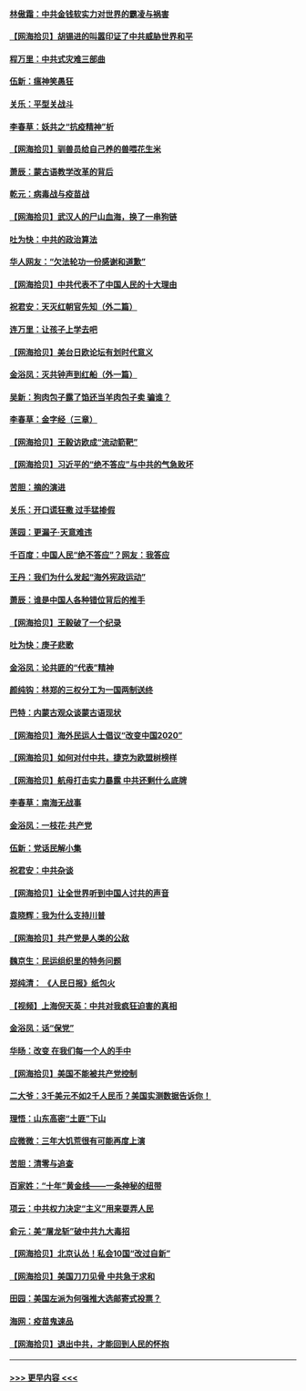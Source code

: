 #### [林傲霜：中共金钱软实力对世界的霸凌与祸害](../pages/nsc993/n12397515.md?t=09121251) 
#### [【网海拾贝】胡锡进的叫嚣印证了中共威胁世界和平](../pages/nsc993/n12397455.md?t=09121251) 
#### [程万里：中共式灾难三部曲](../pages/nsc993/n12397106.md?t=09121251) 
#### [伍新：瘟神笑愚狂](../pages/nsc993/n12397052.md?t=09121251) 
#### [关乐：平型关战斗](../pages/nsc993/n12395387.md?t=09121251) 
#### [李春草：妖共之“抗疫精神”析](../pages/nsc993/n12395240.md?t=09121251) 
#### [【网海拾贝】驯兽员给自己养的兽喂花生米](../pages/nsc993/n12393919.md?t=09121251) 
#### [萧辰：蒙古语教学改革的背后](../pages/nsc993/n12393677.md?t=09121251) 
#### [乾元：病毒战与疫苗战](../pages/nsc993/n12393107.md?t=09121251) 
#### [【网海拾贝】武汉人的尸山血海，换了一串狗链](../pages/nsc993/n12393043.md?t=09121251) 
#### [吐为快：中共的政治算法](../pages/nsc993/n12390506.md?t=09121251) 
#### [华人网友：“欠法轮功一份感谢和道歉”](../pages/nsc993/n12390098.md?t=09121251) 
#### [【网海拾贝】中共代表不了中国人民的十大理由](../pages/nsc993/n12388155.md?t=09121251) 
#### [祝君安：天灭红朝官先知（外二篇）](../pages/nsc993/n12387957.md?t=09121251) 
#### [连万里：让孩子上学去吧](../pages/nsc993/n12385309.md?t=09121251) 
#### [【网海拾贝】美台日欧论坛有划时代意义](../pages/nsc993/n12385232.md?t=09121251) 
#### [金浴凤：灭共钟声到红船（外一篇）](../pages/nsc993/n12385154.md?t=09121251) 
#### [吴新：狗肉包子露了馅还当羊肉包子卖 骗谁？](../pages/nsc993/n12385133.md?t=09121251) 
#### [李春草：金字经（三章）](../pages/nsc993/n12383691.md?t=09121251) 
#### [【网海拾贝】王毅访欧成“流动箭靶”](../pages/nsc993/n12383338.md?t=09121251) 
#### [【网海拾贝】习近平的“绝不答应”与中共的气急败坏](../pages/nsc993/n12382819.md?t=09121251) 
#### [苦胆：摘的演进](../pages/nsc993/n12382619.md?t=09121251) 
#### [关乐：开口谎狂撒 过手猛掺假](../pages/nsc993/n12382604.md?t=09121251) 
#### [莲园：更漏子‧天意难违](../pages/nsc993/n12382598.md?t=09121251) 
#### [千百度：中国人民“绝不答应”？网友：我答应](../pages/nsc993/n12382024.md?t=09121251) 
#### [王丹：我们为什么发起“海外宪政运动”](../pages/nsc993/n12380286.md?t=09121251) 
#### [萧辰：谁是中国人各种错位背后的推手](../pages/nsc993/n12379800.md?t=09121251) 
#### [【网海拾贝】王毅破了一个纪录](../pages/nsc993/n12379251.md?t=09121251) 
#### [吐为快：庚子悲歌](../pages/nsc993/n12378821.md?t=09121251) 
#### [金浴凤：论共匪的“代表”精神](../pages/nsc993/n12377546.md?t=09121251) 
#### [颜纯钩：林郑的三权分工为一国两制送终](../pages/nsc993/n12377306.md?t=09121251) 
#### [巴特：内蒙古观众谈蒙古语现状](../pages/nsc993/n12376923.md?t=09121251) 
#### [【网海拾贝】海外民运人士倡议“改变中国2020”](../pages/nsc993/n12376682.md?t=09121251) 
#### [【网海拾贝】如何对付中共，捷克为欧盟树榜样](../pages/nsc993/n12374209.md?t=09121251) 
#### [【网海拾贝】航母打击实力暴露 中共还剩什么底牌](../pages/nsc993/n12371825.md?t=09121251) 
#### [李春草：南海无战事](../pages/nsc993/n12371159.md?t=09121251) 
#### [金浴凤：一枝花·共产党](../pages/nsc993/n12368757.md?t=09121251) 
#### [伍新：党话民解小集](../pages/nsc993/n12366907.md?t=09121251) 
#### [祝君安：中共杂谈](../pages/nsc993/n12366076.md?t=09121251) 
#### [【网海拾贝】让全世界听到中国人讨共的声音](../pages/nsc993/n12365569.md?t=09121251) 
#### [袁晓辉：我为什么支持川普](../pages/nsc993/n12362670.md?t=09121251) 
#### [【网海拾贝】共产党是人类的公敌](../pages/nsc993/n12363182.md?t=09121251) 
#### [魏京生：民运组织里的特务问题](../pages/nsc993/n12363010.md?t=09121251) 
#### [郑纯清： 《人民日报》纸包火](../pages/nsc993/n12362706.md?t=09121251) 
#### [【视频】上海倪天英：中共对我疯狂迫害的真相](../pages/nsc993/n12356341.md?t=09121251) 
#### [金浴凤：话“保党”](../pages/nsc993/n12361867.md?t=09121251) 
#### [华旸：改变 在我们每一个人的手中](../pages/nsc993/n12361774.md?t=09121251) 
#### [【网海拾贝】美国不能被共产党控制](../pages/nsc993/n12360271.md?t=09121251) 
#### [二大爷：3千美元不如2千人民币？美国实测数据告诉你！](../pages/nsc993/n12358563.md?t=09121251) 
#### [理悟：山东高密“土匪”下山](../pages/nsc993/n12358535.md?t=09121251) 
#### [应微微：三年大饥荒很有可能再度上演](../pages/nsc993/n12358523.md?t=09121251) 
#### [苦胆：清零与追查](../pages/nsc993/n12358501.md?t=09121251) 
#### [百家姓：“十年”黄金线——一条神秘的纽带](../pages/nsc993/n12358319.md?t=09121251) 
#### [项云：中共权力决定“主义”用来耍弄人民](../pages/nsc993/n12358172.md?t=09121251) 
#### [俞元：美“屠龙斩”破中共九大毒招](../pages/nsc993/n12357822.md?t=09121251) 
#### [【网海拾贝】北京认怂！私会10国“改过自新”](../pages/nsc993/n12357784.md?t=09121251) 
#### [【网海拾贝】美国刀刀见骨 中共急于求和](../pages/nsc993/n12355511.md?t=09121251) 
#### [田园：美国左派为何强推大选邮寄式投票？](../pages/nsc993/n12352963.md?t=09121251) 
#### [海网：疫苗鬼速品](../pages/nsc993/n12354438.md?t=09121251) 
#### [【网海拾贝】退出中共，才能回到人民的怀抱](../pages/nsc993/n12352634.md?t=09121251) 

----
#### [ >>> 更早内容 <<< ](../indexes/nsc993-earlier.md)
